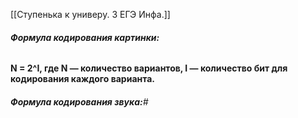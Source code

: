 [[Ступенька к универу. 3 ЕГЭ Инфа.]]


###### ***Формула кодирования картинки:*** 
**N = 2^I, где N — количество вариантов, I — количество бит для кодирования каждого варианта.**


###### **Формула кодирования звука:**#

